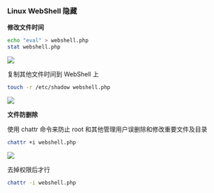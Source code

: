 ### Linux WebShell 隐藏

**修改文件时间**

```sh
echo "eval" > webshell.php
stat webshell.php
```

![](https://pic1.imgdb.cn/item/68d62102c5157e1a88351d7e.png)

复制其他文件时间到 WebShell 上

```sh
touch -r /etc/shadow webshell.php
```

![](https://pic1.imgdb.cn/item/68d621b0c5157e1a88351dbe.png)

**文件防删除**

使用 chattr 命令来防止 root 和其他管理用户误删除和修改重要文件及目录

```sh
chattr +i webshell.php
```

![](https://pic1.imgdb.cn/item/68d62228c5157e1a88351de6.png)

去掉权限后才行

```sh
chattr -i webshell.php
```

